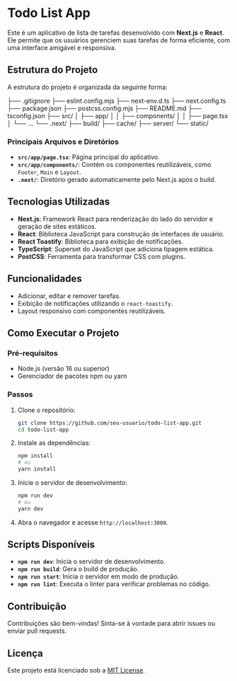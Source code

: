 # Todo List App

Este é um aplicativo de lista de tarefas desenvolvido com **Next.js** e **React**. Ele permite que os usuários gerenciem suas tarefas de forma eficiente, com uma interface amigável e responsiva.

## Estrutura do Projeto

A estrutura do projeto é organizada da seguinte forma:

├── .gitignore
├── eslint.config.mjs
├── next-env.d.ts
├── next.config.ts
├── package.json
├── postcss.config.mjs
├── README.md
├── tsconfig.json
├── src/
│   ├── app/
│   │   ├── components/
│   │   ├── page.tsx
│   └── ...
└── .next/
    ├── build/
    ├── cache/
    ├── server/
    └── static/

### Principais Arquivos e Diretórios

- **`src/app/page.tsx`**: Página principal do aplicativo.
- **`src/app/components/`**: Contém os componentes reutilizáveis, como `Footer`, `Main` e `Layout`.
- **`.next/`**: Diretório gerado automaticamente pelo Next.js após o build.

## Tecnologias Utilizadas

- **Next.js**: Framework React para renderização do lado do servidor e geração de sites estáticos.
- **React**: Biblioteca JavaScript para construção de interfaces de usuário.
- **React Toastify**: Biblioteca para exibição de notificações.
- **TypeScript**: Superset do JavaScript que adiciona tipagem estática.
- **PostCSS**: Ferramenta para transformar CSS com plugins.

## Funcionalidades

- Adicionar, editar e remover tarefas.
- Exibição de notificações utilizando o `react-toastify`.
- Layout responsivo com componentes reutilizáveis.

## Como Executar o Projeto

### Pré-requisitos

- Node.js (versão 16 ou superior)
- Gerenciador de pacotes npm ou yarn

### Passos

1. Clone o repositório:

   ```bash
   git clone https://github.com/seu-usuario/todo-list-app.git
   cd todo-list-app
   ```

2. Instale as dependências:

   ```bash
   npm install
   # ou
   yarn install
   ```

3. Inicie o servidor de desenvolvimento:

   ```bash
   npm run dev
   # ou
   yarn dev
   ```

4. Abra o navegador e acesse `http://localhost:3000`.

## Scripts Disponíveis

- **`npm run dev`**: Inicia o servidor de desenvolvimento.
- **`npm run build`**: Gera o build de produção.
- **`npm run start`**: Inicia o servidor em modo de produção.
- **`npm run lint`**: Executa o linter para verificar problemas no código.

## Contribuição

Contribuições são bem-vindas! Sinta-se à vontade para abrir issues ou enviar pull requests.

## Licença

Este projeto está licenciado sob a [MIT License](LICENSE).
